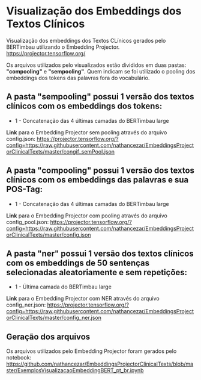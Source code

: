 # Visualização dos Embeddings dos Textos Clínicos

Visualização dos embeddings dos Textos CLínicos gerados pelo BERTimbau utilizando o Embedding Projector.
https://projector.tensorflow.org/

Os arquivos utilizados pelo visualizados estão divididos em duas pastas: **"compooling"** e **"sempooling"**. Quem indicam se foi utilizado o pooling dos embeddings dos tokens das palavras fora do vocabulário.

## A pasta **"sempooling"** possui 1 versão dos textos clínicos com os embeddings dos tokens:
- 1 - Concatenação das 4 últimas camadas do BERTimbau large

**Link** para o Embedding Projector sem pooling através do arquivo config.json:
https://projector.tensorflow.org/?config=https://raw.githubusercontent.com/nathancezar/EmbeddingsProjectorClinicalTexts/master/congif_semPool.json

## A pasta **"compooling"** possui 1 versão dos textos clínicos com os embeddings das palavras e sua POS-Tag:
- 1 - Concatenação das 4 últimas camadas do BERTimbau large

**Link** para o Embedding Projector com pooling através do arquivo config_pool.json:
https://projector.tensorflow.org/?config=https://raw.githubusercontent.com/nathancezar/EmbeddingsProjectorClinicalTexts/master/config.json

## A pasta **"ner"** possui 1 versão dos textos clínicos com os embeddings de 50 sentenças selecionadas aleatoriamente e sem repetições:
- 1 - Última camada do BERTimbau large

**Link** para o Embedding Projector com NER através do arquivo config_ner.json:
https://projector.tensorflow.org/?config=https://raw.githubusercontent.com/nathancezar/EmbeddingsProjectorClinicalTexts/master/config_ner.json

## Geração dos arquivos

Os arquivos utilizados pelo Embedding Projector foram gerados pelo notebook: https://github.com/nathancezar/EmbeddingsProjectorClinicalTexts/blob/master/ExemplosVisualizacaoEmbeddingBERT_pt_br.ipynb